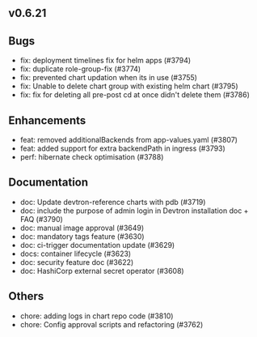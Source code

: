 ## v0.6.21

## Bugs
- fix: deployment timelines fix for helm apps (#3794)
- fix: duplicate role-group-fix (#3774)
- fix: prevented chart updation when its in use (#3755)
- fix: Unable to delete chart group with existing helm chart (#3795)
- fix: fix for deleting all pre-post cd at once didn't delete them  (#3786)
## Enhancements
- feat: removed additionalBackends from app-values.yaml (#3807)
- feat: added support for extra backendPath in ingress  (#3793)
- perf: hibernate check optimisation (#3788)
## Documentation
- doc: Update devtron-reference charts with pdb (#3719)
- doc: include the purpose of admin login in Devtron installation doc + FAQ (#3790)
- doc: manual image approval (#3649)
- doc: mandatory tags feature (#3630)
- doc: ci-trigger documentation update (#3629)
- docs: container lifecycle  (#3623)
- doc: security feature doc (#3622)
- doc: HashiCorp external secret operator (#3608)
## Others
- chore: adding logs in chart repo code (#3810)
- chore: Config approval scripts and refactoring (#3762)


